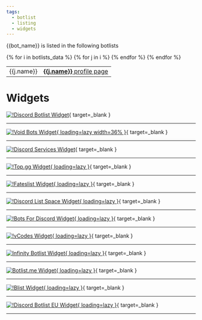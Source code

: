 ```yaml
---
tags:
  - botlist
  - listing
  - widgets
---
```


{{bot_name}} is listed in the following botlists


<table>
{% for i in botlists_data %}
  <tr>
  {% for j in i %}
    <td align="left">{{j.name}}</td>
    <td align="left"><a href="{{j.https_url}}/{{bot_discord_id}}" target="_blank"><b>{{j.name}}</b> profile page</a></td>
  {% endfor %}
  </tr>
{% endfor %}
</table>

# Widgets

[![!Discord Botlist Widget](https://discordbotlist.com/api/v1/bots/{{bot_discord_id}}/widget)](https://discordbotlist.com/bots/{{bot_discord_id}}){ target=_blank } 

***

[![!Void Bots Widget](https://voidbots.net/api/embed/{{bot_discord_id}}?theme=dark){ loading=lazy width=36% }](https://voidbots.net/bot/{{bot_discord_id}}){ target=_blank }

***

[![!Discord Services Widget](https://discordservices.net/bot/{{bot_discord_id}}/widget.svg)](https://discordservices.net/bot/{{bot_discord_id}}){ target=_blank } 

***

[![!Top.gg Widget](https://top.gg/api/widget/{{bot_discord_id}}.svg){ loading=lazy }](https://top.gg/bot/{{bot_discord_id}}){ target=_blank }

***

[![!Fateslist Widget](https://widgets.fateslist.xyz/{{bot_discord_id}}?target_type=bot&format=png){ loading=lazy }](https://fateslist.xyz/bot/{{bot_discord_id}}){ target=_blank } 

***

[![!Discord List Space Widget](https://api.discordlist.space/v2/bots/{{bot_discord_id}}/widget?background=7289DA&radius=6){ loading=lazy }](https://discordlist.space/bot/{{bot_discord_id}}){ target=_blank } 

***

[![!Bots For Discord Widget](https://discords.com/bots/api/bot/{{bot_discord_id}}/widget){ loading=lazy }](https://discords.com/bots/bots/{{bot_discord_id}}){ target=_blank } 

***

[![!vCodes Widget](https://vcodes.xyz/api/widget/{{bot_discord_id}}.svg){ loading=lazy }](https://vcodes.xyz/bot/{{bot_discord_id}}){ target=_blank } 

***

[![Infinity Botlist Widget](https://infinitybots.gg/bots/{{bot_discord_id}}/widget?size=large){ loading=lazy }](https://infinitybots.gg/bots/{{bot_discord_id}}){ target=_blank } 

***

[![Botlist.me Widget](https://api.botlist.me/api/v1/embed/{{bot_discord_id}}){ loading=lazy }](https://botlist.me/bots/{{bot_discord_id}}){ target=_blank } 


***

[![!Blist Widget](https://blist.xyz/api/v2/bot/{{bot_discord_id}}/widget){ loading=lazy }](https://blist.xyz/bot/{{bot_discord_id}}){ target=_blank } 

***

[![!Discord Botlist EU Widget](https://widget.discord-botlist.eu/{{bot_discord_id}}){ loading=lazy }](https://discord-botlist.eu/bots/{{bot_discord_id}}){ target=_blank }

***
